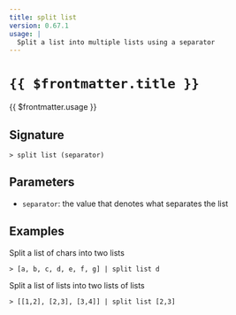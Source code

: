 ```yaml
---
title: split list
version: 0.67.1
usage: |
  Split a list into multiple lists using a separator
---
```


# <code>{{ $frontmatter.title }}</code>

<div style='white-space: pre-wrap;'>{{ $frontmatter.usage }}</div>

## Signature

```> split list (separator)```

## Parameters

 -  `separator`: the value that denotes what separates the list

## Examples

Split a list of chars into two lists
```shell
> [a, b, c, d, e, f, g] | split list d
```

Split a list of lists into two lists of lists
```shell
> [[1,2], [2,3], [3,4]] | split list [2,3]
```
